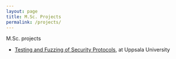 ```yaml
---
layout: page
title: M.Sc. Projects
permalink: /projects/
---
```


M.Sc. projects
- [Testing and Fuzzing of Security Protocols][TestingFuzzing], at Uppsala University

[TestingFuzzing]: http://user.it.uu.se/~bengt/Exjobb/dtls-fuzzing-projects.pdf
